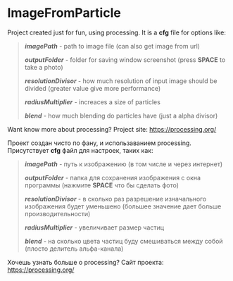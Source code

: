 # ImageFromParticle
Project created just for fun, using processing.
It is a **cfg** file for options like:
>***imagePath*** - path to image file (can also get image from url)
>
>***outputFolder*** - folder for saving window screenshot (press **SPACE** to take a photo)
>
>***resolutionDivisor*** - how much resolution of input image should be divided (greater value give more performance)
>
>***radiusMultiplier*** - increaces a size of particles
>
>***blend*** - how much blending do particles have (just a alpha divisor)

Want know more about processing? 
Project site: https://processing.org/




Проект создан чисто по фану, и использаванием processing.
Присутствует **cfg** файл для настроек, таких как:
>***imagePath*** - путь к изображению (в том числе и через интернет)
>
>***outputFolder*** - папка для сохранения изображения с окна программы (нажмите **SPACE** что бы сделать фото) 
>
>***resolutionDivisor*** - в сколько раз разрешение изначального изображения будет уменьшено (большее значение дает больше производительности)
>
>***radiusMultiplier*** - увеличивает размер частиц
>
>***blend*** - на сколько цвета частиц буду смешиваться между собой (плосто делитель альфа-канала)

Хочешь узнать больше о processing?
Сайт проекта: https://processing.org/
